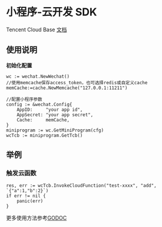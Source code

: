 # 小程序-云开发 SDK

Tencent Cloud Base [文档](https://developers.weixin.qq.com/miniprogram/dev/wxcloud/reference-http-api/)

## 使用说明

**初始化配置**

```golang
wc := wechat.NewWechat()
//使用memcache保存access_token，也可选择redis或自定义cache
memCache:=cache.NewMemcache("127.0.0.1:11211")

//配置小程序参数
config := &wechat.Config{
    AppID:     "your app id",
    AppSecret: "your app secret",
    Cache:     memCache,
}
miniprogram := wc.GetMiniProgram(cfg)
wcTcb := miniprogram.GetTcb()
```

## 举例
### 触发云函数
```golang
res, err := wcTcb.InvokeCloudFunction("test-xxxx", "add", `{"a":1,"b":2}`)
if err != nil {
    panic(err)
}
```

更多使用方法参考[GODOC](https://godoc.org/github.com/silenceper/wechat/v2/miniprogram/tcb)